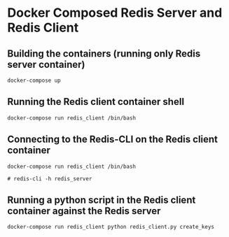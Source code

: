# Docker Composed Redis Server and Redis Client

## Building the containers (running only Redis server container)
```
docker-compose up
```

## Running the Redis client container shell
```
docker-compose run redis_client /bin/bash
```

## Connecting to the Redis-CLI on the Redis client container
```
docker-compose run redis_client /bin/bash

# redis-cli -h redis_server
```

## Running a python script in the Redis client container against the Redis server
```
docker-compose run redis_client python redis_client.py create_keys
```
